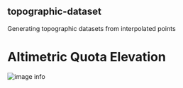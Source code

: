 ## topographic-dataset

 Generating topographic datasets from interpolated points

# Altimetric Quota Elevation

![image info](topographic-dataset/graphic_elevation.jpg)
